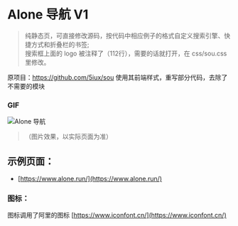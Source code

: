 # Alone 导航 V1
> 纯静态页，可直接修改源码，按代码中相应例子的格式自定义搜索引擎、快捷方式和折叠栏的书签;  
> 搜索框上面的 logo 被注释了（112行），需要的话就打开，在 css/sou.css 里修改。

原项目：https://github.com/5iux/sou
使用其前端样式，重写部分代码，去除了不需要的模块

###  GIF

![Alone 导航](https://github.com/yeetime/sou2/blob/master/sou2.gif)
> （图片效果，以实际页面为准）

## 示例页面：

+ [https://www.alone.run/](https://www.alone.run/)

### 图标：
图标调用了阿里的图标 [https://www.iconfont.cn/](https://www.iconfont.cn/)
